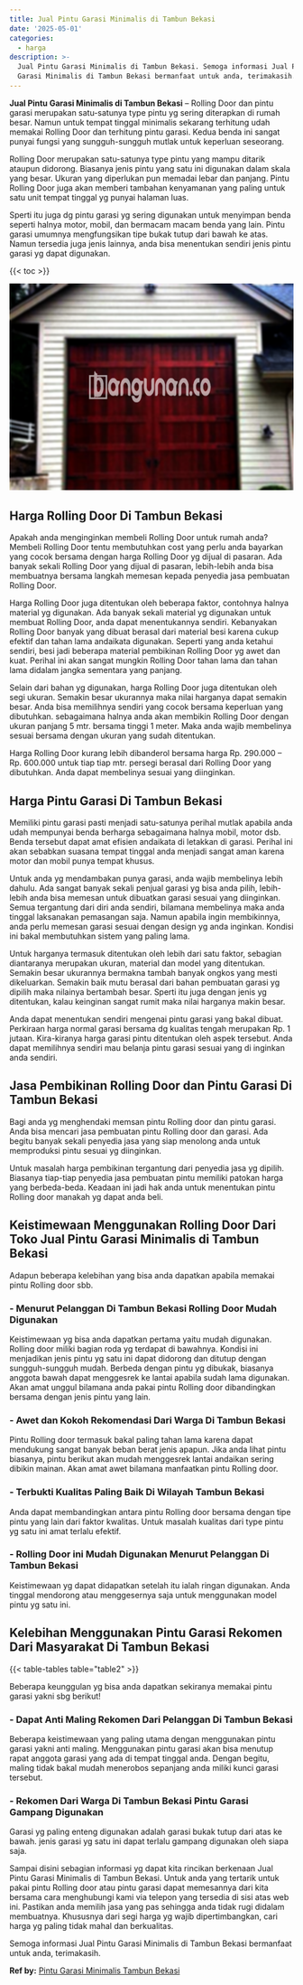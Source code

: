 ```yaml
---
title: Jual Pintu Garasi Minimalis di Tambun Bekasi
date: '2025-05-01'
categories:
  - harga
description: >-
  Jual Pintu Garasi Minimalis di Tambun Bekasi. Semoga informasi Jual Pintu
  Garasi Minimalis di Tambun Bekasi bermanfaat untuk anda, terimakasih....
---
```


**Jual Pintu Garasi Minimalis di Tambun Bekasi** – Rolling Door dan pintu garasi merupakan satu-satunya type pintu yg sering diterapkan di rumah besar. Namun untuk tempat tinggal minimalis sekarang terhitung udah memakai Rolling Door dan terhitung pintu garasi. Kedua benda ini sangat punyai fungsi yang sungguh-sungguh mutlak untuk keperluan seseorang.

Rolling Door merupakan satu-satunya type pintu yang mampu ditarik ataupun didorong. Biasanya jenis pintu yang satu ini digunakan dalam skala yang besar. Ukuran yang diperlukan pun memadai lebar dan panjang. Pintu Rolling Door juga akan memberi tambahan kenyamanan yang paling untuk satu unit tempat tinggal yg punyai halaman luas.

Sperti itu juga dg pintu garasi yg sering digunakan untuk menyimpan benda seperti halnya motor, mobil, dan bermacam macam benda yang lain. Pintu garasi umumnya mengfungsikan tipe bukak tutup dari bawah ke atas. Namun tersedia juga jenis lainnya, anda bisa menentukan sendiri jenis pintu garasi yg dapat digunakan.

{{< toc >}}

![Jual Pintu Garasi Minimalis di Tambun Bekasi](/images/pintu-garasi-32.png)

## Harga Rolling Door Di Tambun Bekasi

Apakah anda menginginkan membeli Rolling Door untuk rumah anda? Membeli Rolling Door tentu membutuhkan cost yang perlu anda bayarkan yang cocok bersama dengan harga Rolling Door yg dijual di pasaran. Ada banyak sekali Rolling Door yang dijual di pasaran, lebih-lebih anda bisa membuatnya bersama langkah memesan kepada penyedia jasa pembuatan Rolling Door.

Harga Rolling Door juga ditentukan oleh beberapa faktor, contohnya halnya material yg digunakan. Ada banyak sekali material yg digunakan untuk membuat Rolling Door, anda dapat menentukannya sendiri. Kebanyakan Rolling Door banyak yang dibuat berasal dari material besi karena cukup efektif dan tahan lama andaikata digunakan. Seperti yang anda ketahui sendiri, besi jadi beberapa material pembikinan Rolling Door yg awet dan kuat. Perihal ini akan sangat mungkin Rolling Door tahan lama dan tahan lama didalam jangka sementara yang panjang.

Selain dari bahan yg digunakan, harga Rolling Door juga ditentukan oleh segi ukuran. Semakin besar ukurannya maka nilai harganya dapat semakin besar. Anda bisa memilihnya sendiri yang cocok bersama keperluan yang dibutuhkan. sebagaimana halnya anda akan membikin Rolling Door dengan ukuran panjang 5 mtr. bersama tinggi 1 meter. Maka anda wajib membelinya sesuai bersama dengan ukuran yang sudah ditentukan.

Harga Rolling Door kurang lebih dibanderol bersama harga Rp. 290.000 – Rp. 600.000 untuk tiap tiap mtr. persegi berasal dari Rolling Door yang dibutuhkan. Anda dapat membelinya sesuai yang diinginkan.

## Harga Pintu Garasi Di Tambun Bekasi

Memiliki pintu garasi pasti menjadi satu-satunya perihal mutlak apabila anda udah mempunyai benda berharga sebagaimana halnya mobil, motor dsb. Benda tersebut dapat amat efisien andaikata di letakkan di garasi. Perihal ini akan sebabkan suasana tempat tinggal anda menjadi sangat aman karena motor dan mobil punya tempat khusus.

Untuk anda yg mendambakan punya garasi, anda wajib membelinya lebih dahulu. Ada sangat banyak sekali penjual garasi yg bisa anda pilih, lebih-lebih anda bisa memesan untuk dibuatkan garasi sesuai yang diinginkan. Semua tergantung dari diri anda sendiri, bilamana membelinya maka anda tinggal laksanakan pemasangan saja. Namun apabila ingin membikinnya, anda perlu memesan garasi sesuai dengan design yg anda inginkan. Kondisi ini bakal membutuhkan sistem yang paling lama.

Untuk harganya termasuk ditentukan oleh lebih dari satu faktor, sebagian diantaranya merupakan ukuran, material dan model yang ditentukan. Semakin besar ukurannya bermakna tambah banyak ongkos yang mesti dikeluarkan. Semakin baik mutu berasal dari bahan pembuatan garasi yg dipilih maka nilainya bertambah besar. Sperti itu juga dengan jenis yg ditentukan, kalau keinginan sangat rumit maka nilai harganya makin besar.

Anda dapat menentukan sendiri mengenai pintu garasi yang bakal dibuat. Perkiraan harga normal garasi bersama dg kualitas tengah merupakan Rp. 1 jutaan. Kira-kiranya harga garasi pintu ditentukan oleh aspek tersebut. Anda dapat memilihnya sendiri mau belanja pintu garasi sesuai yang di inginkan anda sendiri.

## Jasa Pembikinan Rolling Door dan Pintu Garasi Di Tambun Bekasi

Bagi anda yg menghendaki memsan pintu Rolling door dan pintu garasi. Anda bisa mencari jasa pembuatan pintu Rolling door dan garasi. Ada begitu banyak sekali penyedia jasa yang siap menolong anda untuk memproduksi pintu sesuai yg diinginkan.

Untuk masalah harga pembikinan tergantung dari penyedia jasa yg dipilih. Biasanya tiap-tiap penyedia jasa pembuatan pintu memiliki patokan harga yang berbeda-beda. Keadaan ini jadi hak anda untuk menentukan pintu Rolling door manakah yg dapat anda beli.

## Keistimewaan Menggunakan Rolling Door Dari Toko Jual Pintu Garasi Minimalis di Tambun Bekasi

Adapun beberapa kelebihan yang bisa anda dapatkan apabila memakai pintu Rolling door sbb.

### \- Menurut Pelanggan Di Tambun Bekasi Rolling Door Mudah Digunakan

Keistimewaan yg bisa anda dapatkan pertama yaitu mudah digunakan. Rolling door miliki bagian roda yg terdapat di bawahnya. Kondisi ini menjadikan jenis pintu yg satu ini dapat didorong dan ditutup dengan sungguh-sungguh mudah. Berbeda dengan pintu yg dibukak, biasanya anggota bawah dapat menggesrek ke lantai apabila sudah lama digunakan. Akan amat unggul bilamana anda pakai pintu Rolling door dibandingkan bersama dengan jenis pintu yang lain.

### \- Awet dan Kokoh Rekomendasi Dari Warga Di Tambun Bekasi

Pintu Rolling door termasuk bakal paling tahan lama karena dapat mendukung sangat banyak beban berat jenis apapun. Jika anda lihat pintu biasanya, pintu berikut akan mudah menggesrek lantai andaikan sering dibikin mainan. Akan amat awet bilamana manfaatkan pintu Rolling door.

### \- Terbukti Kualitas Paling Baik Di Wilayah Tambun Bekasi

Anda dapat membandingkan antara pintu Rolling door bersama dengan tipe pintu yang lain dari faktor kwalitas. Untuk masalah kualitas dari type pintu yg satu ini amat terlalu efektif.

### \- Rolling Door ini Mudah Digunakan Menurut Pelanggan Di Tambun Bekasi

Keistimewaan yg dapat didapatkan setelah itu ialah ringan digunakan. Anda tinggal mendorong atau menggesernya saja untuk menggunakan model pintu yg satu ini.

## Kelebihan Menggunakan Pintu Garasi Rekomen Dari Masyarakat Di Tambun Bekasi

{{< table-tables table="table2" >}}

Beberapa keunggulan yg bisa anda dapatkan sekiranya memakai pintu garasi yakni sbg berikut!

### \- Dapat Anti Maling Rekomen Dari Pelanggan Di Tambun Bekasi

Beberapa keistimewaan yang paling utama dengan menggunakan pintu garasi yakni anti maling. Menggunakan pintu garasi akan bisa menutup rapat anggota garasi yang ada di tempat tinggal anda. Dengan begitu, maling tidak bakal mudah menerobos sepanjang anda miliki kunci garasi tersebut.

### \- Rekomen Dari Warga Di Tambun Bekasi Pintu Garasi Gampang Digunakan

Garasi yg paling enteng digunakan adalah garasi bukak tutup dari atas ke bawah. jenis garasi yg satu ini dapat terlalu gampang digunakan oleh siapa saja.

Sampai disini sebagian informasi yg dapat kita rincikan berkenaan Jual Pintu Garasi Minimalis di Tambun Bekasi. Untuk anda yang tertarik untuk pakai pintu Rolling door atau pintu garasi dapat memesannya dari kita bersama cara menghubungi kami via telepon yang tersedia di sisi atas web ini. Pastikan anda memilih jasa yang pas sehingga anda tidak rugi didalam membuatnya. Khususnya dari segi harga yg wajib dipertimbangkan, cari harga yg paling tidak mahal dan berkualitas.

Semoga informasi Jual Pintu Garasi Minimalis di Tambun Bekasi bermanfaat untuk anda, terimakasih.

**Ref by:** [Pintu Garasi Minimalis Tambun Bekasi](https://id.wikipedia.org/wiki/Pintu)
